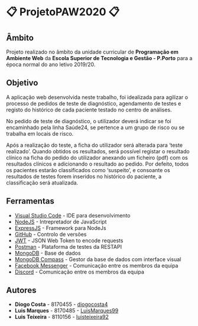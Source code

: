 # :clipboard: ProjetoPAW2020 :clipboard:

## Âmbito

Projeto realizado no âmbito da unidade curricular de **Programação em Ambiente Web** da **Escola Superior de Tecnologia e Gestão - P.Porto** para a época normal do ano letivo 2019/20.

## Objetivo

A aplicação web desenvolvida neste trabalho, foi idealizada para agilizar o processo de pedidos de teste de diagnóstico, agendamento de testes e registo do histórico de cada paciente testado no centro de análises.

No pedido de teste de diagnóstico, o utilizador deverá indicar se foi encaminhado pela linha Saúde24, se pertence a um grupo de risco ou se trabalha em locais de risco.

Após a realização do teste, a ficha do utilizador será alterada para ‘teste realizado’. Quando obtidos os resultados, será possível registar o resultado clínico na ficha do pedido do utilizador anexando um ficheiro (pdf) com os resultados clínicos e adicionando o resultado ao pedido.
Por defeito, todos os pacientes estarão classificados como ‘suspeito’, e consoante os resultados de testes forem inseridos no histórico do paciente, a classificação será atualizada.

## Ferramentas

- [Visual Studio Code](https://code.visualstudio.com/) - IDE para desenvolvimento
- [NodeJS](https://nodejs.org/en/) - Intrepretador de JavaScript
- [ExpressJS](https://expressjs.com/) - Framework para NodeJs
- [GitHub](https://github.com/) - Controlo de versões
- [JWT](https://jwt.io/) - JSON Web Token to encode requests
- [Postman](https://www.postman.com/) - Plataforma de testes da RESTAPI
- [MongoDB](https://www.mongodb.com/) - Base de dados
- [MongoDB Compass](https://www.mongodb.com/products/compass) - Gestor da base de dados com interface visual
- [Facebook Messenger](https://www.messenger.com/) - Comunicação entre os membros da equipa
- [Discord](https://discord.com/) - Comunicação entre os membros da equipa

## Autores

- **Diogo Costa** - 8170455 - [diogocosta4](https://github.com/diogocosta4)
- **Luis Marques** - 8170485 - [LuisMarques99](https://github.com/LuisMarques99)
- **Luis Teixeira** - 8110156 - [luisteixeira92](https://github.com/luisteixeira92)
